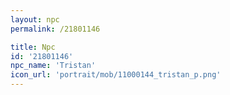 ```yaml
---
layout: npc
permalink: /21801146

title: Npc
id: '21801146'
npc_name: 'Tristan'
icon_url: 'portrait/mob/11000144_tristan_p.png'
---
```

